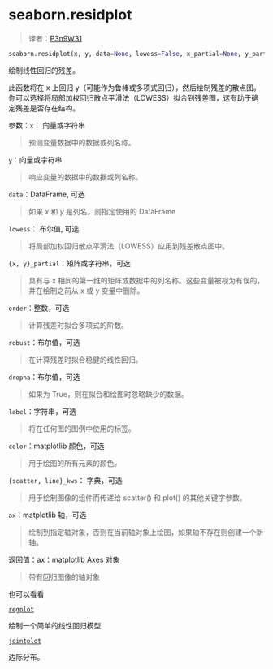 # seaborn.residplot

> 译者：[P3n9W31](https://github.com/P3n9W31)

```py
seaborn.residplot(x, y, data=None, lowess=False, x_partial=None, y_partial=None, order=1, robust=False, dropna=True, label=None, color=None, scatter_kws=None, line_kws=None, ax=None)
```

绘制线性回归的残差。

此函数将在 x 上回归 y（可能作为鲁棒或多项式回归），然后绘制残差的散点图。 你可以选择将局部加权回归散点平滑法（LOWESS）拟合到残差图，这有助于确定残差是否存在结构。

参数：`x`： 向量或字符串

> 预测变量数据中的数据或列名称。

`y`：向量或字符串

> 响应变量的数据中的数据或列名称。

`data`：DataFrame, 可选

> 如果 *x* 和 *y* 是列名，则指定使用的 DataFrame

`lowess`： 布尔值, 可选

> 将局部加权回归散点平滑法（LOWESS）应用到残差散点图中。

`{x, y}_partial`：矩阵或字符串，可选

> 具有与 x 相同的第一维的矩阵或数据中的列名称。这些变量被视为有误的，并在绘制之前从 x 或 y 变量中删除。

`order`：整数，可选

> 计算残差时拟合多项式的阶数。

`robust`：布尔值，可选

> 在计算残差时拟合稳健的线性回归。

`dropna`：布尔值，可选

> 如果为 True，则在拟合和绘图时忽略缺少的数据。

`label`：字符串，可选

> 将在任何图的图例中使用的标签。

`color`：matplotlib 颜色，可选

> 用于绘图的所有元素的颜色。

`{scatter, line}_kws`： 字典，可选

> 用于绘制图像的组件而传递给 scatter() 和 plot() 的其他关键字参数。

`ax`：matplotlib 轴，可选

> 绘制到指定轴对象，否则在当前轴对象上绘图，如果轴不存在则创建一个新轴。


返回值：ax：matplotlib Axes 对象

> 带有回归图像的轴对象



也可以看看

[`regplot`](http://seaborn.pydata.org/generated/seaborn.regplot.html#seaborn.regplot)



绘制一个简单的线性回归模型

[`jointplot`](http://seaborn.pydata.org/generated/seaborn.jointplot.html#seaborn.jointplot)

边际分布。